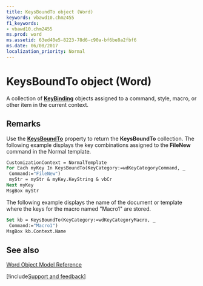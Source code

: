 ```yaml
---
title: KeysBoundTo object (Word)
keywords: vbawd10.chm2455
f1_keywords:
- vbawd10.chm2455
ms.prod: word
ms.assetid: 63ed40e5-8223-78d6-c90a-bf6be8a2fbf6
ms.date: 06/08/2017
localization_priority: Normal
---
```



# KeysBoundTo object (Word)

A collection of  **[KeyBinding](Word.KeyBinding.md)** objects assigned to a command, style, macro, or other item in the current context.


## Remarks

Use the  **[KeysBoundTo](Word.Application.KeysBoundTo.md)** property to return the **KeysBoundTo** collection. The following example displays the key combinations assigned to the **FileNew** command in the Normal template.


```vb
CustomizationContext = NormalTemplate 
For Each myKey In KeysBoundTo(KeyCategory:=wdKeyCategoryCommand, _ 
 Command:="FileNew") 
 myStr = myStr & myKey.KeyString & vbCr 
Next myKey 
MsgBox myStr
```

The following example displays the name of the document or template where the keys for the macro named "Macro1" are stored.




```vb
Set kb = KeysBoundTo(KeyCategory:=wdKeyCategoryMacro, _ 
 Command:="Macro1") 
MsgBox kb.Context.Name
```


## See also


[Word Object Model Reference](overview/Word/object-model.md)

[!include[Support and feedback](~/includes/feedback-boilerplate.md)]